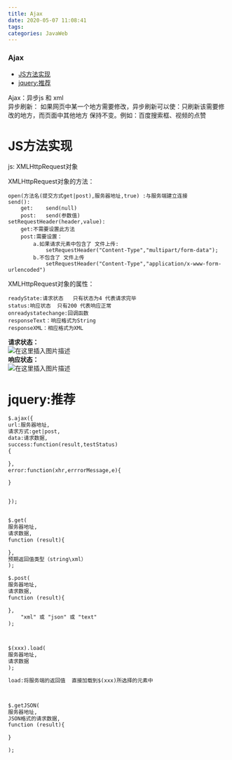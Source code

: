```yaml
---
title: Ajax
date: 2020-05-07 11:08:41
tags: 
categories: JavaWeb
---
```


<!--more-->

### Ajax

- [JS方法实现](#JS_6)
- [jquery:推荐](#jquery_40)

Ajax：异步js 和 xml  
异步刷新： 如果网页中某一个地方需要修改，异步刷新可以使：只刷新该需要修改的地方，而页面中其他地方 保持不变。例如：百度搜索框、视频的点赞

# JS方法实现

js: XMLHttpRequest对象

XMLHttpRequest对象的方法：

```
open(方法名(提交方式get|post),服务器地址,true) :与服务端建立连接
send():
	get:	send(null)
	post:	send(参数值)
setRequestHeader(header,value):
	get:不需要设置此方法
	post:需要设置：
		a.如果请求元素中包含了 文件上传:
			setRequestHeader("Content-Type","multipart/form-data");
		b.不包含了 文件上传
			setRequestHeader("Content-Type","application/x-www-form-urlencoded")
```

XMLHttpRequest对象的属性：

```
readyState:请求状态   只有状态为4 代表请求完毕
status:响应状态  只有200 代表响应正常
onreadystatechange:回调函数
responseText：响应格式为String
responseXML：相应格式为XML
```

**请求状态：**  
![在这里插入图片描述](https://img-blog.csdnimg.cn/20200507110236501.png?x-oss-process=image/watermark,type_ZmFuZ3poZW5naGVpdGk,shadow_10,text_aHR0cHM6Ly9ibG9nLmNzZG4ubmV0L3FxXzIxMDQwNTU5,size_16,color_FFFFFF,t_70)  
**响应状态：**  
![在这里插入图片描述](https://img-blog.csdnimg.cn/20200507110255575.png?x-oss-process=image/watermark,type_ZmFuZ3poZW5naGVpdGk,shadow_10,text_aHR0cHM6Ly9ibG9nLmNzZG4ubmV0L3FxXzIxMDQwNTU5,size_16,color_FFFFFF,t_70)

# jquery:推荐

```html
$.ajax({
url:服务器地址,
请求方式:get|post,
data:请求数据,
success:function(result,testStatus)
{

},
error:function(xhr,errrorMessage,e){

}


});


$.get(
服务器地址,
请求数据,
function (result){

},
预期返回值类型（string\xml）
);

$.post(
服务器地址,
请求数据,
function (result){

},
	"xml" 或 "json" 或 "text" 
);



$(xxx).load(
服务器地址,
请求数据
);

load:将服务端的返回值  直接加载到$(xxx)所选择的元素中



$.getJSON(
服务器地址,
JSON格式的请求数据,
function (result){

}

);
```